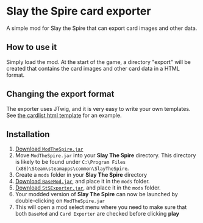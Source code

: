 # Slay the Spire card exporter

A simple mod for Slay the Spire that can export card images and other data.

## How to use it

Simply load the mod.
At the start of the game, a directory "export" will be created that contains the card images and other card data in a HTML format.

## Changing the export format

The exporter uses JTwig, and it is very easy to write your own templates. See [the cardlist html template](src/main/resources/templates/cardlist.html.twig) for an example.

## Installation ##
1. [Download `ModTheSpire.jar`](https://github.com/kiooeht/ModTheSpire/releases)
2. Move `ModTheSpire.jar` into your **Slay The Spire** directory. This directory is likely to be found under `C:\Program Files (x86)\Steam\steamapps\common\SlayTheSpire`.
3. Create a `mods` folder in your **Slay The Spire** directory
4. [Download `BaseMod.jar`](https://github.com/daviscook477/BaseMod/releases), and place it in the `mods` folder.
5. [Download `StSExporter.jar`](https://github.com/twanvl/sts-exporter/releases), and place it in the `mods` folder.
6. Your modded version of **Slay The Spire** can now be launched by double-clicking on `ModTheSpire.jar`
7. This will open a mod select menu where you need to make sure that both `BaseMod` and `Card Exporter` are checked before clicking **play**

